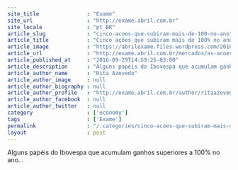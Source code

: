 ```yaml
---
site_title               : "Exame"
site_url                 : "http://exame.abril.com.br"
site_locale              : "pt_BR"
article_slug             : "cinco-acoes-que-subiram-mais-de-100-no-ano"
article_title            : "Cinco ações que subiram mais de 100% no ano"
article_image            : "https://abrilexame.files.wordpress.com/2016/10/size_960_16_9_cinco-estrelas-vencedores-5-numero-cinco1.jpg?quality=70&strip=all&w=960"
article_url              : "http://exame.abril.com.br/mercados/as-acoes-que-subiram-mais-de-100-no-ano/"
article_published_at     : "2016-09-29T14:59:25-03:00"
article_description      : "Alguns papéis do Ibovespa que acumulam ganhos superiores a 100% no ano..."
article_author_name      : "Rita Azevedo"
article_author_image     : null
article_author_biography : null
article_author_profile   : "http://exame.abril.com.br/author/ritaazevedo13/"
article_author_facebook  : null
article_author_twitter   : null
category                 : ['economy']
tags                     : ['Exame']
permalink                : "/:categories/cinco-acoes-que-subiram-mais-de-100-no-ano/"
layout                   : post
---
```


Alguns papéis do Ibovespa que acumulam ganhos superiores a 100% no ano...

